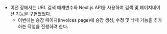 
- 이전 장에서는 URL 검색 매개변수와 Next.js API를 사용하여 검색 및 페이지네이션 기능을 구현했었다.
	- 이번에는 송장 페이지(Invoices page)에 송장 생성, 수정 및 삭제 기능을 추가하는 작업을 진행하려 한다.